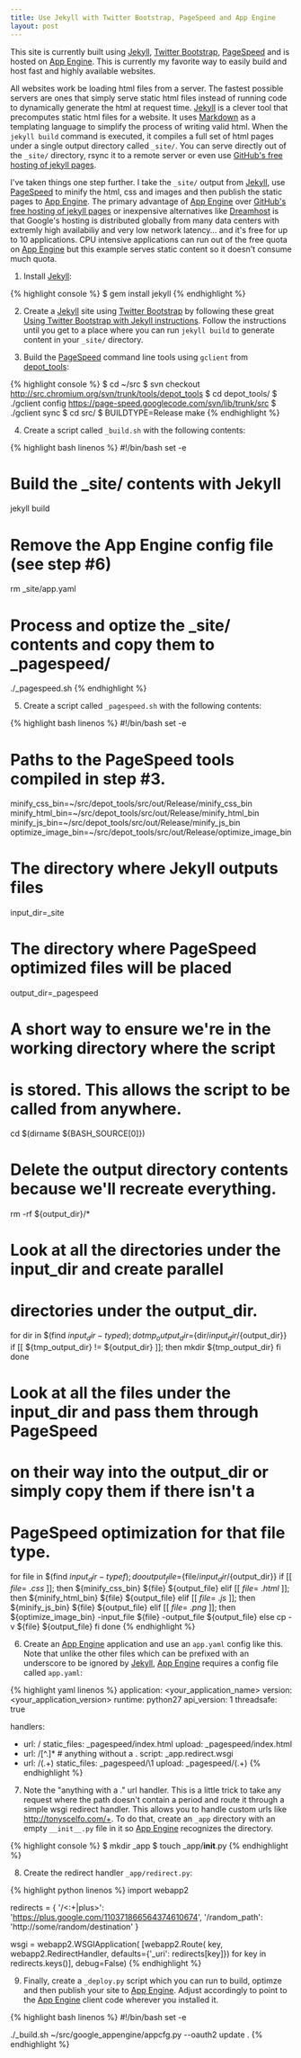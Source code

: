 ```yaml
---
title: Use Jekyll with Twitter Bootstrap, PageSpeed and App Engine
layout: post
---
```


This site is currently built using [Jekyll](http://jekyllrb.com/), [Twitter Bootstrap](http://twitter.github.io/bootstrap/), [PageSpeed](https://developers.google.com/speed/pagespeed/) and is hosted on [App Engine](https://developers.google.com/appengine/).  This is currently my favorite way to easily build and host fast and highly available websites.

All websites work be loading html files from a server.  The fastest possible servers are ones that simply serve static html files instead of running code to dynamically generate the html at request time.  [Jekyll](http://jekyllrb.com/) is a clever tool that precomputes static html files for a website.  It uses [Markdown](http://daringfireball.net/projects/markdown/) as a templating language to simplify the process of writing valid html.  When the `jekyll build` command is executed, it compiles a full set of html pages under a single output directory called `_site/`.  You can serve directly out of the `_site/` directory, rsync it to a remote server or even use [GitHub's free hosting of jekyll pages](https://help.github.com/articles/using-jekyll-with-pages).

I've taken things one step further.  I take the `_site/` output from [Jekyll](http://jekyllrb.com/), use [PageSpeed](https://developers.google.com/speed/pagespeed/) to minify the html, css and images and then publish the static pages to [App Engine](https://developers.google.com/appengine/).  The primary advantage of [App Engine](https://developers.google.com/appengine/) over [GitHub's free hosting of jekyll pages](https://help.github.com/articles/using-jekyll-with-pages) or inexpensive alternatives like [Dreamhost](http://dreamhost.com/) is that Google's hosting is distributed globally from many data centers with extremly high availabiliy and very low network latency... and it's free for up to 10 applications.  CPU intensive applications can run out of the free quota on [App Engine](https://developers.google.com/appengine/) but this example serves static content so it doesn't consume much quota.

1. Install [Jekyll](http://jekyllrb.com/):

{% highlight console %}
$ gem install jekyll
{% endhighlight %}

2. Create a [Jekyll](http://jekyllrb.com/) site using [Twitter Bootstrap](http://twitter.github.io/bootstrap/) by following these great [Using Twitter Bootstrap with Jekyll instructions](http://brizzled.clapper.org/blog/2012/03/05/using-twitter-bootstrap-with-jekyll/).  Follow the instructions until you get to a place where you can run `jekyll build` to generate content in your `_site/` directory.

3. Build the [PageSpeed](https://developers.google.com/speed/pagespeed/) command line tools using `gclient` from [depot_tools](http://dev.chromium.org/developers/how-tos/depottools):

{% highlight console %}
$ cd ~/src
$ svn checkout http://src.chromium.org/svn/trunk/tools/depot_tools
$ cd depot_tools/
$ ./gclient config https://page-speed.googlecode.com/svn/lib/trunk/src
$ ./gclient sync
$ cd src/
$ BUILDTYPE=Release make
{% endhighlight %}

4. Create a script called `_build.sh` with the following contents:

{% highlight bash linenos %}
#!/bin/bash
set -e

# Build the _site/ contents with Jekyll
jekyll build

# Remove the App Engine config file (see step #6)
rm _site/app.yaml

# Process and optize the _site/ contents and copy them to _pagespeed/
./_pagespeed.sh
{% endhighlight %}

5. Create a script called `_pagespeed.sh` with the following contents:

{% highlight bash linenos %}
#!/bin/bash
set -e

# Paths to the PageSpeed tools compiled in step #3.
minify_css_bin=~/src/depot_tools/src/out/Release/minify_css_bin
minify_html_bin=~/src/depot_tools/src/out/Release/minify_html_bin
minify_js_bin=~/src/depot_tools/src/out/Release/minify_js_bin
optimize_image_bin=~/src/depot_tools/src/out/Release/optimize_image_bin

# The directory where Jekyll outputs files
input_dir=_site
# The directory where PageSpeed optimized files will be placed
output_dir=_pagespeed

# A short way to ensure we're in the working directory where the script
# is stored.  This allows the script to be called from anywhere.
cd $(dirname ${BASH_SOURCE[0]})

# Delete the output directory contents because we'll recreate everything.
rm -rf ${output_dir}/*

# Look at all the directories under the input_dir and create parallel
# directories under the output_dir.
for dir in $(find ${input_dir} -type d); do
  tmp_output_dir=${dir/${input_dir}/${output_dir}}
  if [[ ${tmp_output_dir} != ${output_dir} ]]; then
    mkdir ${tmp_output_dir}
  fi
done

# Look at all the files under the input_dir and pass them through PageSpeed
# on their way into the output_dir or simply copy them if there isn't a
# PageSpeed optimization for that file type.
for file in $(find ${input_dir} -type f); do
  output_file=${file/${input_dir}/${output_dir}}
  if [[ ${file} =~ .css$ ]]; then
    ${minify_css_bin} ${file} ${output_file}
  elif [[ ${file} =~ .html$ ]]; then
    ${minify_html_bin} ${file} ${output_file}
  elif [[ ${file} =~ .js$ ]]; then
    ${minify_js_bin} ${file} ${output_file}
  elif [[ ${file} =~ .png$ ]]; then
    ${optimize_image_bin} -input_file ${file} -output_file ${output_file}
  else
    cp -v ${file} ${output_file}
  fi
done
{% endhighlight %}

6. Create an [App Engine](https://developers.google.com/appengine/) application and use an `app.yaml` config like this.  Note that unlike the other files which can be prefixed with an underscore to be ignored by [Jekyll](http://jekyllrb.com/), [App Engine](https://developers.google.com/appengine/) requires a config file called `app.yaml`:

{% highlight yaml linenos %}
application: <your_application_name>
version: <your_application_version>
runtime: python27
api_version: 1
threadsafe: true

handlers:
- url: /
  static_files: _pagespeed/index.html
  upload: _pagespeed/index.html
- url: /[^\.]* # anything without a .
  script: _app.redirect.wsgi
- url: /(.+)
  static_files: _pagespeed/\1
  upload: _pagespeed/(.+)
{% endhighlight %}

7. Note the "anything with a ." url handler.  This is a little trick to take any request where the path doesn't contain a period and route it through a simple wsgi redirect handler.  This allows you to handle custom urls like http://tonyscelfo.com/+.  To do that, create an `_app` directory with an empty `__init__.py` file in it so [App Engine](https://developers.google.com/appengine/) recognizes the directory.

{% highlight console %}
$ mkdir _app
$ touch _app/__init__.py
{% endhighlight %}

8. Create the redirect handler `_app/redirect.py`:

{% highlight python linenos %}
import webapp2

redirects = {
    '/<:\+|plus>': 'https://plus.google.com/110371866564374610674',
    '/random_path': 'http://some/random/destination'
}

wsgi = webapp2.WSGIApplication(
    [webapp2.Route(
        key,
        webapp2.RedirectHandler,
        defaults={'_uri': redirects[key]})
        for key in redirects.keys()],
    debug=False)
{% endhighlight %}

9. Finally, create a `_deploy.py` script which you can run to build, optimze and then publish your site to [App Engine](https://developers.google.com/appengine/).  Adjust accordingly to point to the [App Engine](https://developers.google.com/appengine/) client code wherever you installed it.

{% highlight bash linenos %}
#!/bin/bash
set -e

./_build.sh
~/src/google_appengine/appcfg.py --oauth2 update .
{% endhighlight %}
